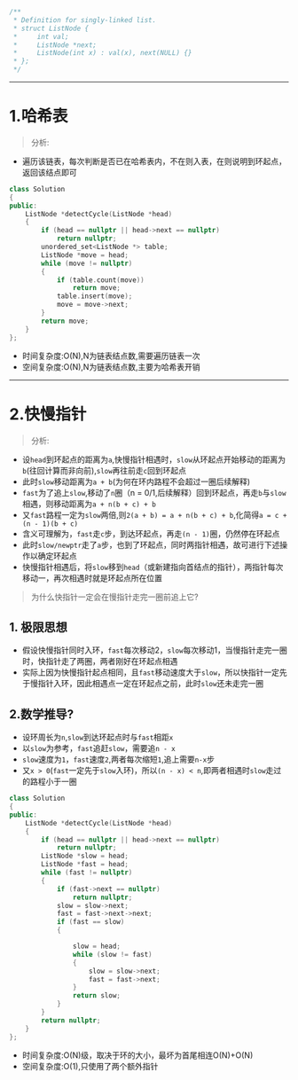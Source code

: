 ```cpp
/**
 * Definition for singly-linked list.
 * struct ListNode {
 *     int val;
 *     ListNode *next;
 *     ListNode(int x) : val(x), next(NULL) {}
 * };
 */
 ```
 
 ***
 
# 1.哈希表
> 分析:

- 遍历该链表，每次判断是否已在哈希表内，不在则入表，在则说明到环起点，返回该结点即可

```cpp
class Solution
{
public:
    ListNode *detectCycle(ListNode *head)
    {
        if (head == nullptr || head->next == nullptr)
            return nullptr;
        unordered_set<ListNode *> table;
        ListNode *move = head;
        while (move != nullptr)
        {
            if (table.count(move))
                return move;
            table.insert(move);
            move = move->next;
        }
        return move;
    }
};
```

- 时间复杂度:O(N),N为链表结点数,需要遍历链表一次
- 空间复杂度:O(N),N为链表结点数,主要为哈希表开销

***

# 2.快慢指针
> 分析:

- 设`head`到环起点的距离为`a`,快慢指针相遇时，`slow`从环起点开始移动的距离为`b`(往回计算而非向前),`slow`再往前走`c`回到环起点
- 此时`slow`移动距离为`a + b`(为何在环内路程不会超过一圈后续解释)
- `fast`为了追上`slow`,移动了`n`圈（n = 0/1,后续解释）回到环起点，再走`b`与`slow`相遇，则移动距离为`a + n(b + c) + b`
- 又`fast`路程一定为`slow`两倍,则`2(a + b) = a + n(b + c) + b`,化简得`a = c + (n - 1)(b + c)`
- 含义可理解为，`fast`走`c`步，到达环起点，再走`(n - 1)`圈，仍然停在环起点
- 此时`slow/newptr`走了`a`步，也到了环起点，同时两指针相遇，故可进行下述操作以确定环起点
- 快慢指针相遇后，将`slow`移到`head`（或新建指向首结点的指针），两指针每次移动一，再次相遇时就是环起点所在位置

> 为什么快指针一定会在慢指针走完一圈前追上它?

## 1. 极限思想
- 假设快慢指针同时入环，`fast`每次移动2，`slow`每次移动1，当慢指针走完一圈时，快指针走了两圈，两者刚好在环起点相遇
- 实际上因为快慢指针起点相同，且`fast`移动速度大于`slow`，所以快指针一定先于慢指针入环，因此相遇点一定在环起点之前，此时`slow`还未走完一圈

## 2.数学推导?
- 设环周长为`n`,`slow`到达环起点时与`fast`相距`x`
- 以`slow`为参考，`fast`追赶`slow`，需要追`n - x`
- `slow`速度为`1`，`fast`速度`2`,两者每次缩短`1`,追上需要`n-x`步
- 又`x > 0`(`fast`一定先于`slow`入环)，所以`(n - x) < n`,即两者相遇时`slow`走过的路程小于一圈

```cpp
class Solution
{
public:
    ListNode *detectCycle(ListNode *head)
    {
        if (head == nullptr || head->next == nullptr)
            return nullptr;
        ListNode *slow = head;
        ListNode *fast = head;
        while (fast != nullptr)
        {
            if (fast->next == nullptr)
                return nullptr;
            slow = slow->next;
            fast = fast->next->next;
            if (fast == slow)
            {

                slow = head;
                while (slow != fast)
                {
                    slow = slow->next;
                    fast = fast->next;
                }
                return slow;
            }
        }
        return nullptr;
    }
};

```

- 时间复杂度:O(N)级，取决于环的大小，最坏为首尾相连O(N)+O(N)
- 空间复杂度:O(1),只使用了两个额外指针
